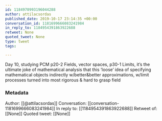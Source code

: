 ```yaml
---
id: 1184970993196044288
author: attilacsordas
published_date: 2019-10-17 23:14:35 +00:00
conversation_id: 1181699666083241984
in_reply_to: 1184954391863922688
retweet: None
quoted_tweet: None
type: tweet
tags:

---
```


Day 10, studying PCM p20-2 Fields, vector spaces, p30-1 Limits, it’s the ultimate joke of mathematical analysis that this ‘loose’ idea of specifying mathematical objects indirectly w/better&amp;better approximations, w/limit processes turned into most rigorous &amp; hard to grasp field

### Metadata

Author: [[@attilacsordas]]
Conversation: [[conversation-1181699666083241984]]
In reply to: [[1184954391863922688]]
Retweet of: [[None]]
Quoted tweet: [[None]]
